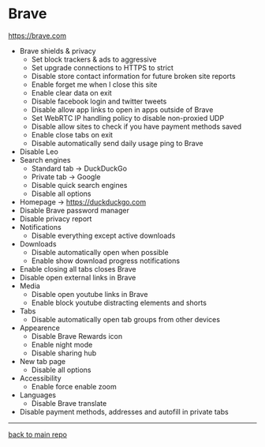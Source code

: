# Brave
https://brave.com
- Brave shields & privacy
	- Set block trackers & ads to aggressive
	- Set upgrade connections to HTTPS to strict
	- Disable store contact information for future broken site reports
	- Enable forget me when I close this site
	- Enable clear data on exit
	- Disable facebook login and twitter tweets
	- Disable allow app links to open in apps outside of Brave
	- Set WebRTC IP handling policy to disable non-proxied UDP
	- Disable allow sites to check if you have payment methods saved
	- Enable close tabs on exit
	- Disable automatically send daily usage ping to Brave
- Disable Leo
- Search engines
	- Standard tab -> DuckDuckGo
	- Private tab -> Google
	- Disable quick search engines
	- Disable all options
- Homepage -> https://duckduckgo.com
- Disable Brave password manager
- Disable privacy report
- Notifications
	- Disable everything except active downloads
- Downloads
	- Disable automatically open when possible
	- Enable show download progress notifications
- Enable closing all tabs closes Brave
- Disable open external links in Brave
- Media
	- Disable open youtube links in Brave
	- Enable block youtube distracting elements and shorts
- Tabs
	- Disable automatically open tab groups from other devices
- Appearence
	- Disable Brave Rewards icon
	- Enable night mode
	- Disable sharing hub
- New tab page
	- Disable all options
- Accessibility
	- Enable force enable zoom
- Languages
	- Disable Brave translate
- Disable payment methods, addresses and autofill in private tabs

---
[back to main repo](../README.md)
